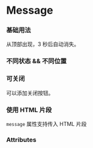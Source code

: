 # Message
### 基础用法
从顶部出现，3 秒后自动消失。
<ClientOnly>
  <Message-Default></Message-Default>
</ClientOnly>
### 不同状态 && 不同位置
<ClientOnly>
  <Message-Status></Message-Status>
</ClientOnly>

### 可关闭
可以添加关闭按钮。
<ClientOnly>
  <Message-Close></Message-Close>
</ClientOnly>
### 使用 HTML 片段
`message` 属性支持传入 HTML 片段
<ClientOnly>
  <Message-Html></Message-Html>
</ClientOnly>

### Attributes
<ClientOnly>
  <Message-Attributes></Message-Attributes>
</ClientOnly>
